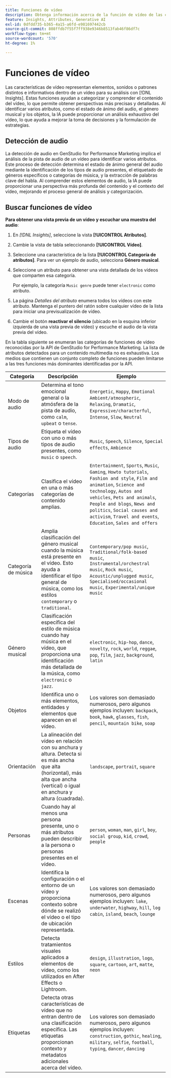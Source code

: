 ```yaml
---
title: Funciones de vídeo
description: Obtenga información acerca de la función de vídeo de las categorías de atributos utilizadas en GenStudio for Performance Marketing.
feature: Insights, Attributes, Generative AI
exl-id: 0dfdd735-b365-4a15-a6fd-e981697442cb
source-git-commit: 808ffdb7f55f7ff938e9346b8513fab46f86df7c
workflow-type: tm+mt
source-wordcount: '570'
ht-degree: 1%

---
```


# Funciones de vídeo

Las características de vídeo representan elementos, sonidos o patrones distintos e informativos dentro de un vídeo para su análisis con [!DNL Insights]. Estas funciones ayudan a categorizar y comprender el contenido del vídeo, lo que permite obtener perspectivas más precisas y detalladas. Al identificar varios atributos, como el estado de ánimo del audio, el género musical y los objetos, la IA puede proporcionar un análisis exhaustivo del vídeo, lo que ayuda a mejorar la toma de decisiones y la formulación de estrategias.

## Detección de audio

La detección de audio en GenStudio for Performance Marketing implica el análisis de la pista de audio de un vídeo para identificar varios atributos. Este proceso de detección determina el estado de ánimo general del audio mediante la identificación de los tipos de audio presentes, el etiquetado de géneros específicos o categorías de música, y la extracción de palabras clave del habla. Al comprender estos elementos de audio, la IA puede proporcionar una perspectiva más profunda del contenido y el contexto del vídeo, mejorando el proceso general de análisis y categorización.

## Buscar funciones de vídeo

**Para obtener una vista previa de un vídeo y escuchar una muestra del audio**:

1. En _[!DNL Insights]_, seleccione la vista **[!UICONTROL Atributos]**.

1. Cambie la vista de tabla seleccionando **[!UICONTROL Vídeo]**.

1. Seleccione una característica de la lista **[!UICONTROL Categoría de atributos]**. Para ver un ejemplo de audio, selecciona **Género musical**.

1. Seleccione un atributo para obtener una vista detallada de los vídeos que comparten esa categoría.

   Por ejemplo, la categoría `Music genre` puede tener `electronic` como atributo.

1. La página _Detalles del atributo_ enumera todos los vídeos con este atributo. Mantenga el puntero del ratón sobre cualquier vídeo de la lista para iniciar una previsualización de vídeo.

1. Cambie el botón **reactivar el silencio** (ubicado en la esquina inferior izquierda de una vista previa de vídeo) y escuche el audio de la vista previa del vídeo.

En la tabla siguiente se enumeran las categorías de funciones de vídeo reconocidas por la API de GenStudio for Performance Marketing. La lista de atributos detectados para un contenido multimedia no es exhaustiva. Los medios que contienen un conjunto completo de funciones pueden limitarse a las tres funciones más dominantes identificadas por la API.

<!-- For the writer: turn off word wrap to work with these tables. Option + Z -->

| Categoría | Descripción | Ejemplo |
| ------------------- | ------------------------------------------------------------------------------------------------------------ | --------------------------------------------------------------------------------------- |
| Modo de audio | Determina el tono emocional general o la atmósfera de la pista de audio, como `calm`, `upbeat` o `tense`. | `Energetic`, `Happy`, `Emotional Ambient/atmospheric`, `Relaxing`, `Dramatic`, `Expressive/characterful`, `Intense`, `Slow`, `Neutral` |
| Tipos de audio | Etiqueta el vídeo con uno o más tipos de audio presentes, como `music` o `speech`. | `Music`, `Speech`, `Silence`, `Special effects`, `Ambience` |
| Categorías | Clasifica el vídeo en una o más categorías de contenido amplias. | `Entertainment`, `Sports`, `Music`, `Gaming`, `Howto tutorials`, `Fashion and style`, `Film and animation`, `Science and technology`, `Autos and vehicles`, `Pets and animals`, `People and blogs`, `News and politics`, `Social causes and activism`, `Travel and events`, `Education`, `Sales and offers` |
| Categoría de música | Amplia clasificación del género musical cuando la música está presente en el vídeo. Esto ayuda a identificar el tipo general de música, como los estilos `contemporary` o `traditional`. | `Contemporary/pop music`, `Traditional/folk-based music`, `Instrumental/orchestral music`, `Rock music`, `Acoustic/unplugged music`, `Specialised/occasional music`, `Experimental/unique music` |
| Género musical | Clasificación específica del estilo de música cuando hay música en el vídeo, que proporciona una identificación más detallada de la música, como `electronic` o `jazz`. | `electronic`, `hip-hop`, `dance`, `novelty`, `rock`, `world`, `reggae`, `pop`, `film`, `jazz`, `background`, `latin` |
| Objetos | Identifica uno o más elementos, entidades y elementos que aparecen en el vídeo. | Los valores son demasiado numerosos, pero algunos ejemplos incluyen: `backpack`, `book`, `hawk`, `glasses`, `fish`, `pencil`, `mountain bike`, `soap` |
| Orientación | La alineación del vídeo en relación con su anchura y altura. Detecta si es más ancha que alta (horizontal), más alta que ancha (vertical) o igual en anchura y altura (cuadrada). | `landscape`, `portrait`, `square` |
| Personas | Cuando hay al menos una persona presente, uno o más atributos pueden describir a la persona o personas presentes en el vídeo. | `person`, `woman`, `man`, `girl`, `boy`, `social group`, `kid`, `crowd`, `people` |
| Escenas | Identifica la configuración o el entorno de un vídeo y proporciona contexto sobre dónde se realizó el vídeo o el tipo de ubicación representada. | Los valores son demasiado numerosos, pero algunos ejemplos incluyen: `lake`, `underwater`, `highway`, `hill`, `log cabin`, `island`, `beach`, `lounge` |
| Estilos | Detecta tratamientos visuales aplicados a elementos de vídeo, como los utilizados en After Effects o Lightroom. | `design`, `illustration`, `logo`, `square`, `cartoon`, `art`, `matte`, `neon` |
| Etiquetas | Detecta otras características de vídeo que no entran dentro de una clasificación específica. Las etiquetas proporcionan contexto y metadatos adicionales acerca del vídeo. | Los valores son demasiado numerosos, pero algunos ejemplos incluyen: `construction`, `gothic`, `healing`, `military`, `selfie`, `football`, `typing`, `dancer`, `dancing` |
